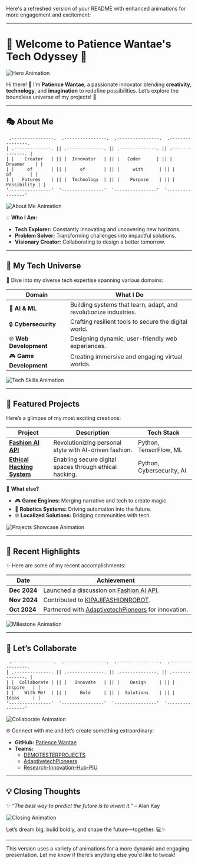 Here's a refreshed version of your README with enhanced animations for more engagement and excitement:

---

# 🌟 **Welcome to Patience Wantae's Tech Odyssey** 🌟  

![Hero Animation](https://media.giphy.com/media/1n78c2EXYOPsBaPocs/giphy.gif)  

Hi there! 👋 I’m **Patience Wantae**, a passionate innovator blending **creativity**, **technology**, and **imagination** to redefine possibilities. Let’s explore the boundless universe of my projects! 🚀  

---

## 🎭 **About Me**  

```
 .----------------.  .----------------.  .----------------.  .----------------.  
| .--------------. || .--------------. || .--------------. || .--------------. |  
| |    Creator   | || |  Innovator   | || |   Coder      | || |   Dreamer    | |  
| |     of       | || |     of       | || |     with      | || |     of       | |  
| |   Futures    | || |  Technology  | || |    Purpose    | || |  Possibility | |  
'----------------'  '----------------'  '----------------'  '----------------'  
```

![About Me Animation](https://media.giphy.com/media/3o7TKMt1VVNkHV2PaE/giphy.gif)  

💡 **Who I Am:**  
- **Tech Explorer:** Constantly innovating and uncovering new horizons.  
- **Problem Solver:** Transforming challenges into impactful solutions.  
- **Visionary Creator:** Collaborating to design a better tomorrow.  

---

## 🚀 **My Tech Universe**  

🌟 Dive into my diverse tech expertise spanning various domains:  

| **Domain**         | **What I Do**                                                                                  |  
|---------------------|-----------------------------------------------------------------------------------------------|  
| 🤖 **AI & ML**     | Building systems that learn, adapt, and revolutionize industries.                              |  
| 🔒 **Cybersecurity** | Crafting resilient tools to secure the digital world.                                         |  
| 🌐 **Web Development** | Designing dynamic, user-friendly web experiences.                                            |  
| 🎮 **Game Development** | Creating immersive and engaging virtual worlds.                                              |  

![Tech Skills Animation](https://media.giphy.com/media/l4FGBOxbp8LZgSRWo/giphy.gif)  

---

## 🌟 **Featured Projects**  

Here’s a glimpse of my most exciting creations:  

| **Project**                        | **Description**                          | **Tech Stack**            |  
|------------------------------------|------------------------------------------|---------------------------|  
| [**Fashion AI API**](https://github.com/Patiencewantae123/fashion_ai_api) | Revolutionizing personal style with AI-driven fashion. | Python, TensorFlow, ML    |  
| [**Ethical Hacking System**](https://github.com/Patiencewantae123/Ethicalhackingsystem-PWG) | Enabling secure digital spaces through ethical hacking. | Python, Cybersecurity, AI |  

🎨 **What else?**  
- 🎮 **Game Engines:** Merging narrative and tech to create magic.  
- 🤖 **Robotics Systems:** Driving automation into the future.  
- 🌐 **Localized Solutions:** Bridging communities with tech.  

![Projects Showcase Animation](https://media.giphy.com/media/26tn33aiTi1jkl6H6/giphy.gif)  

---

## 📅 **Recent Highlights**  

✨ Here are some of my recent accomplishments:  

| **Date**        | **Achievement**                                                                            |  
|------------------|--------------------------------------------------------------------------------------------|  
| **Dec 2024**    | Launched a discussion on [Fashion AI API](https://github.com/Patiencewantae123/fashion_ai_api). |  
| **Nov 2024**    | Contributed to [KIPAJIFASHIONROBOT](https://github.com/Patiencewantae123/KIPAJIFASHIONROBOT). |  
| **Oct 2024**    | Partnered with [AdaptivetechPioneers](https://github.com/AdaptivetechPioneers) for innovation. |  

![Milestone Animation](https://media.giphy.com/media/3o7abldj0b3rxrZUxW/giphy.gif)  

---

## 🤝 **Let’s Collaborate**  

```
 .----------------.  .----------------.  .----------------.  .----------------.  
| .--------------. || .--------------. || .--------------. || .--------------. |  
| |  Collaborate | || |   Innovate   | || |    Design     | || |    Inspire   | |  
| |    With Me!  | || |     Bold     | || |  Solutions    | || |    Ideas     | |  
'----------------'  '----------------'  '----------------'  '----------------'  
```  

![Collaborate Animation](https://media.giphy.com/media/5VKbvrjxpVJCM/giphy.gif)  

🌐 Connect with me and let’s create something extraordinary:  
- **GitHub:** [Patience Wantae](https://github.com/Patiencewantae123)  
- **Teams:**  
  - [DEMOTESTERPROJECTS](https://github.com/DEMOTESTERPROJECTS)  
  - [AdaptivetechPioneers](https://github.com/AdaptivetechPioneers)  
  - [Research-Innovation-Hub-PIU](https://github.com/Research-Innovation-Hub-PIU)  

---

## 💡 **Closing Thoughts**  

✨ _“The best way to predict the future is to invent it.”_ – Alan Kay  

![Closing Animation](https://media.giphy.com/media/9J7tdYltWyXIY/giphy.gif)  

Let’s dream big, build boldly, and shape the future—together. 💻✨  

---

This version uses a variety of animations for a more dynamic and engaging presentation. Let me know if there’s anything else you'd like to tweak!
